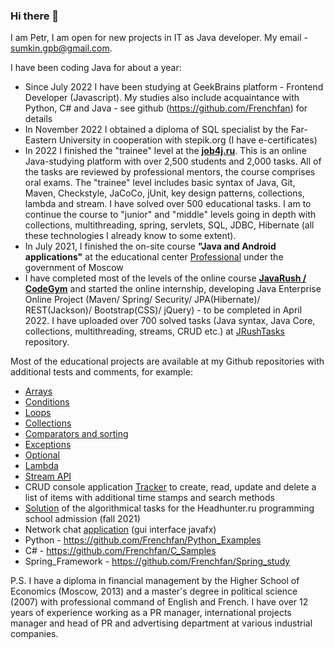 ### Hi there 👋

I am Petr, I am open for new projects in IT as Java developer. My email - sumkin.gpb@gmail.com. 

I have been coding Java for about a year:

- Since July 2022 I have been studying at GeekBrains platform - Frontend Developer (Javascript). My studies also include acquaintance with Python, C# and Java - see github (https://github.com/Frenchfan) for details
- In November 2022 I obtained a diploma of SQL specialist by the Far-Eastern University in cooperation with stepik.org (I have e-certificates)
- In 2022 I finished the "trainee" level at the **[job4j.ru](job4j.ru)**. This is an online Java-studying platform with over 2,500 students and 2,000 tasks. All of the tasks are reviewed by professional mentors, the course comprises oral exams. The "trainee" level includes basic syntax of Java, Git, Maven, Checkstyle, JaCoCo, jUnit, key design patterns, collections, lambda and stream. I have solved over 500 educational tasks. I am to continue the course to "junior" and "middle" levels going in depth with collections, multithreading, spring, servlets, SQL, JDBC, Hibernate (all these technologies I already know to some extent).
- In July 2021, I finished the on-site course **"Java and Android applications"** at the educational center [Professional](https://eduprof.mos.ru/upload/programms/P34.pdf) under the government of Moscow
- I have completed most of the levels of the online course **[JavaRush / CodeGym](https://codegym.cc/)** and started the online internship, developing Java Enterprise Online Project (Maven/ Spring/ Security/ JPA(Hibernate)/ REST(Jackson)/ Bootstrap(CSS)/ jQuery) - to be completed in April 2022. I have uploaded over 700 solved tasks (Java syntax, Java Core, collections, multithreading, streams, CRUD etc.) at [JRushTasks](https://github.com/Frenchfan/JRushTasks) repository.

Most of the educational projects are available at my Github repositories with additional tests and comments, for example:

- [Arrays](https://github.com/Frenchfan/job4j_elementary/tree/master/src/main/java/ru/job4j/array)
- [Conditions](https://github.com/Frenchfan/job4j_elementary/tree/master/src/main/java/ru/job4j/condition)
- [Loops](https://github.com/Frenchfan/job4j_elementary/tree/master/src/main/java/ru/job4j/loop)
- [Collections](https://github.com/Frenchfan/job4j_tracker/tree/master/src/main/java/ru/job4j/collection)
- [Comparators and sorting](https://github.com/Frenchfan/job4j_tracker/tree/master/src/main/java/ru/job4j/collection)
- [Exceptions](https://github.com/Frenchfan/job4j_tracker/tree/master/src/main/java/ru/job4j/ex)
- [Optional](https://github.com/Frenchfan/job4j_tracker/tree/master/src/main/java/ru/job4j/optional)
- [Lambda](https://github.com/Frenchfan/job4j_tracker/tree/master/src/main/java/ru/job4j/lambda)
- [Stream API](https://github.com/Frenchfan/job4j_tracker/tree/master/src/main/java/ru/job4j/stream)
- CRUD console application [Tracker](https://github.com/Frenchfan/job4j_tracker/tree/master/src/main/java/ru/job4j/tracker) to create, read, update and delete a list of items with additional time stamps and search methods
- [Solution](https://github.com/Frenchfan/HH_Prog_School) of the algorithmical tasks for the Headhunter.ru programming school admission (fall 2021) 
- Network chat [application](https://github.com/Frenchfan/edu_0759/tree/master/Gui_chat_0759) (gui interface javafx) 
- Python - https://github.com/Frenchfan/Python_Examples
- C# - https://github.com/Frenchfan/C_Samples
- Spring_Framework - https://github.com/Frenchfan/Spring_study

P.S. I have a diploma in financial management by the Higher School of Economics (Moscow, 2013) and a master's degree in political science (2007) with professional command of English and French. I have over 12 years of experience working as a PR manager, international projects manager and head of PR and advertising department at various industrial companies.  

<!--
**Frenchfan/Frenchfan** is a ✨ _special_ ✨ repository because its `README.md` (this file) appears on your GitHub profile.

Here are some ideas to get you started:

- 🔭 I’m currently working on ...
- 🌱 I’m currently learning ...
- 👯 I’m looking to collaborate on ...
- 🤔 I’m looking for help with ...
- 💬 Ask me about ...
- 📫 How to reach me: ...
- 😄 Pronouns: ...
- ⚡ Fun fact: ...
-->
